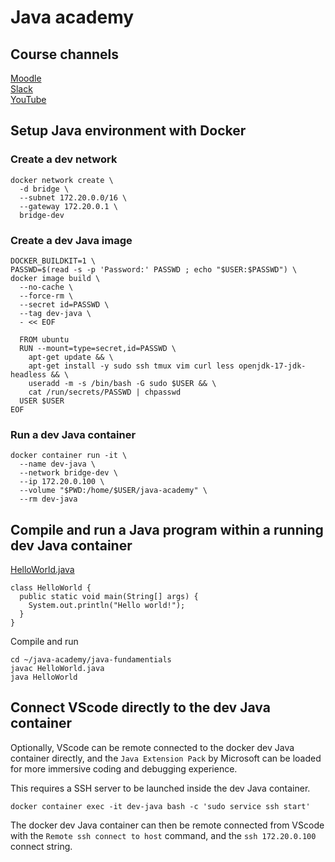 # Java academy

## Course channels

[Moodle](https://moodle.jug.bg)  
[Slack](https://app.slack.com/client/T04UKPJS1L5/C04U863VBHD)  
[YouTube](https://www.youtube.com/@bgjug)  

## Setup Java environment with Docker

### Create a dev network
```
docker network create \
  -d bridge \
  --subnet 172.20.0.0/16 \
  --gateway 172.20.0.1 \
  bridge-dev
```

### Create a dev Java image
```
DOCKER_BUILDKIT=1 \
PASSWD=$(read -s -p 'Password:' PASSWD ; echo "$USER:$PASSWD") \
docker image build \
  --no-cache \
  --force-rm \
  --secret id=PASSWD \
  --tag dev-java \
  - << EOF

  FROM ubuntu
  RUN --mount=type=secret,id=PASSWD \
    apt-get update && \
    apt-get install -y sudo ssh tmux vim curl less openjdk-17-jdk-headless && \
    useradd -m -s /bin/bash -G sudo $USER && \
    cat /run/secrets/PASSWD | chpasswd
  USER $USER
EOF
```

### Run a dev Java container
```
docker container run -it \
  --name dev-java \
  --network bridge-dev \
  --ip 172.20.0.100 \
  --volume "$PWD:/home/$USER/java-academy" \
  --rm dev-java
```

## Compile and run a Java program within a running dev Java container

[HelloWorld.java](./java-fundamentials/HelloWorld.java)
```
class HelloWorld {
  public static void main(String[] args) {
    System.out.println("Hello world!");
  }
}
```

Compile and run
```
cd ~/java-academy/java-fundamentials
javac HelloWorld.java
java HelloWorld
```

## Connect VScode directly to the dev Java container
Optionally, VScode can be remote connected to the docker dev Java container directly, and the `Java Extension Pack` by Microsoft can be loaded for more immersive coding and debugging experience.

This requires a SSH server to be launched inside the dev Java container.
```
docker container exec -it dev-java bash -c 'sudo service ssh start'
```

The docker dev Java container can then be remote connected from VScode with the `Remote ssh connect to host` command, and the `ssh 172.20.0.100` connect string. 
